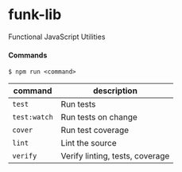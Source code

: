 # funk-lib

Functional JavaScript Utilities


#### Commands

`$ npm run <command>`

| command      | description   |
|--------------|---------------|
| `test`       | Run tests |
| `test:watch` | Run tests on change |
| `cover`      | Run test coverage |
| `lint`       | Lint the source |
| `verify`     | Verify linting, tests, coverage |
